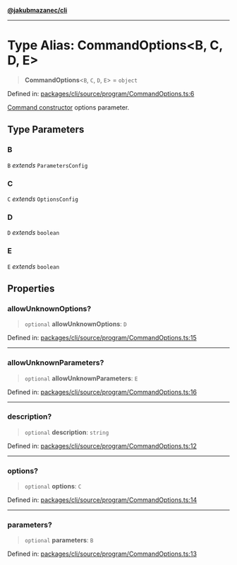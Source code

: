 [**@jakubmazanec/cli**](../README.md)

---

# Type Alias: CommandOptions\<B, C, D, E\>

> **CommandOptions**\<`B`, `C`, `D`, `E`\> = `object`

Defined in:
[packages/cli/source/program/CommandOptions.ts:6](https://github.com/jakubmazanec/tools/blob/c36a857a499e2c0c4f38fc4405cb987b357adf10/packages/cli/source/program/CommandOptions.ts#L6)

[Command constructor](../classes/Command.md#constructor) options parameter.

## Type Parameters

### B

`B` _extends_ `ParametersConfig`

### C

`C` _extends_ `OptionsConfig`

### D

`D` _extends_ `boolean`

### E

`E` _extends_ `boolean`

## Properties

### allowUnknownOptions?

> `optional` **allowUnknownOptions**: `D`

Defined in:
[packages/cli/source/program/CommandOptions.ts:15](https://github.com/jakubmazanec/tools/blob/c36a857a499e2c0c4f38fc4405cb987b357adf10/packages/cli/source/program/CommandOptions.ts#L15)

---

### allowUnknownParameters?

> `optional` **allowUnknownParameters**: `E`

Defined in:
[packages/cli/source/program/CommandOptions.ts:16](https://github.com/jakubmazanec/tools/blob/c36a857a499e2c0c4f38fc4405cb987b357adf10/packages/cli/source/program/CommandOptions.ts#L16)

---

### description?

> `optional` **description**: `string`

Defined in:
[packages/cli/source/program/CommandOptions.ts:12](https://github.com/jakubmazanec/tools/blob/c36a857a499e2c0c4f38fc4405cb987b357adf10/packages/cli/source/program/CommandOptions.ts#L12)

---

### options?

> `optional` **options**: `C`

Defined in:
[packages/cli/source/program/CommandOptions.ts:14](https://github.com/jakubmazanec/tools/blob/c36a857a499e2c0c4f38fc4405cb987b357adf10/packages/cli/source/program/CommandOptions.ts#L14)

---

### parameters?

> `optional` **parameters**: `B`

Defined in:
[packages/cli/source/program/CommandOptions.ts:13](https://github.com/jakubmazanec/tools/blob/c36a857a499e2c0c4f38fc4405cb987b357adf10/packages/cli/source/program/CommandOptions.ts#L13)
